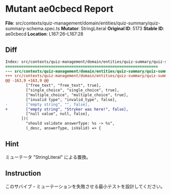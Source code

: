 # Mutant ae0cbecd Report

**File**: src/contexts/quiz-management/domain/entities/quiz-summary/quiz-summary-schema.spec.ts
**Mutator**: StringLiteral
**Original ID**: 5173
**Stable ID**: ae0cbecd
**Location**: L167:26–L167:28

## Diff

```diff
Index: src/contexts/quiz-management/domain/entities/quiz-summary/quiz-summary-schema.spec.ts
===================================================================
--- src/contexts/quiz-management/domain/entities/quiz-summary/quiz-summary-schema.spec.ts	original
+++ src/contexts/quiz-management/domain/entities/quiz-summary/quiz-summary-schema.spec.ts	mutated #5173
@@ -163,9 +163,9 @@
         ["free_text", "free_text", true],
         ["single_choice", "single_choice", true],
         ["multiple_choice", "multiple_choice", true],
         ["invalid type", "invalid_type", false],
-        ["empty string", "", false],
+        ["empty string", "Stryker was here!", false],
         ["null value", null, false],
       ])(
         "should validate answerType: %s -> %s",
         (_desc, answerType, isValid) => {
```

## Hint

ミューテータ "StringLiteral" による置換。

## Instruction

このサバイブ・ミューテーションを失敗させる最小テストを設計してください。
